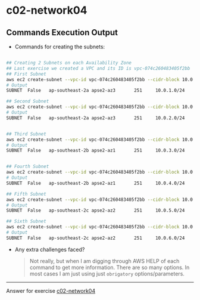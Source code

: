 # c02-network04

## Commands Execution Output

- Commands for creating the subnets:

```bash

## Creating 2 Subnets on each Availability Zone
## Last exercise we created a VPC and its ID is vpc-074c260483405f2bb
## First Subnet
aws ec2 create-subnet --vpc-id vpc-074c260483405f2bb --cidr-block 10.0.1.0/24 --availability-zone ap-southeast-2a
# Output
SUBNET  False   ap-southeast-2a apse2-az3       251     10.0.1.0/24     False   False   478433196210    available       arn:aws:ec2:ap-southeast-2:478433196210:subnet/subnet-08da4676baf658cb2 subnet-08da4676baf658cb2        vpc-074c260483405f2bb

## Second Subnet
aws ec2 create-subnet --vpc-id vpc-074c260483405f2bb --cidr-block 10.0.2.0/24 --availability-zone ap-southeast-2a
# Output
SUBNET  False   ap-southeast-2a apse2-az3       251     10.0.2.0/24     False   False   478433196210    available       arn:aws:ec2:ap-southeast-2:478433196210:subnet/subnet-0f867dac87c7e75b4 subnet-0f867dac87c7e75b4        vpc-074c260483405f2bb


## Third Subnet
aws ec2 create-subnet --vpc-id vpc-074c260483405f2bb --cidr-block 10.0.3.0/24 --availability-zone ap-southeast-2b
# Output
SUBNET  False   ap-southeast-2b apse2-az1       251     10.0.3.0/24     False   False   478433196210    available       arn:aws:ec2:ap-southeast-2:478433196210:subnet/subnet-09383d1e51392c852 subnet-09383d1e51392c852        vpc-074c260483405f2bb


## Fourth Subnet
aws ec2 create-subnet --vpc-id vpc-074c260483405f2bb --cidr-block 10.0.4.0/24 --availability-zone ap-southeast-2b
# Output
SUBNET  False   ap-southeast-2b apse2-az1       251     10.0.4.0/24     False   False   478433196210    available       arn:aws:ec2:ap-southeast-2:478433196210:subnet/subnet-01ef5462d19df360c subnet-01ef5462d19df360c        vpc-074c260483405f2bb

## Fifth Subnet
aws ec2 create-subnet --vpc-id vpc-074c260483405f2bb --cidr-block 10.0.5.0/24 --availability-zone ap-southeast-2c
# Output
SUBNET  False   ap-southeast-2c apse2-az2       251     10.0.5.0/24     False   False   478433196210    available       arn:aws:ec2:ap-southeast-2:478433196210:subnet/subnet-0d78ad19a4b86f369 subnet-0d78ad19a4b86f369        vpc-074c260483405f2bb

## Sixth Subnet
aws ec2 create-subnet --vpc-id vpc-074c260483405f2bb --cidr-block 10.0.6.0/24 --availability-zone ap-southeast-2c
# Output
SUBNET  False   ap-southeast-2c apse2-az2       251     10.0.6.0/24     False   False   478433196210    available       arn:aws:ec2:ap-southeast-2:478433196210:subnet/subnet-01ac1852278e631c7 subnet-01ac1852278e631c7        vpc-074c260483405f2bb

```

- Any extra challenges faced?

  > Not really, but when I am digging through AWS HELP of each command to get more information. There are so many options. In most cases I am just using just `obrigatory` options/parameters.

---

Answer for exercise [c02-network04](https://github.com/devopsacademyau/academy/blob/893381c6f0b69434d9e8597d3d4b1c17f9bc1371/classes/02class/exercises/c02-network04/README.md)

